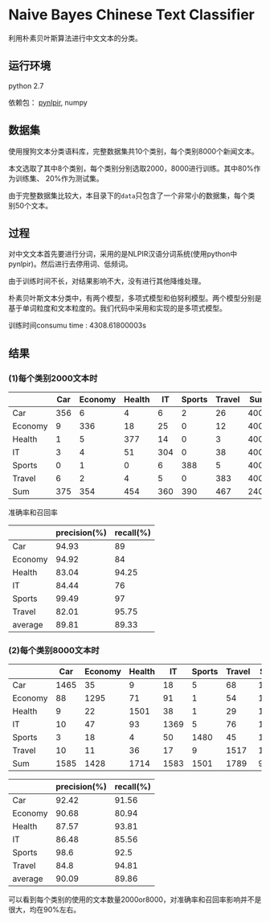 # Naive Bayes Chinese Text Classifier

利用朴素贝叶斯算法进行中文文本的分类。

## 运行环境

python 2.7

依赖包： [pynlpir](https://github.com/tsroten/pynlpir), numpy

## 数据集

使用搜狗文本分类语料库，完整数据集共10个类别，每个类别8000个新闻文本。

本文选取了其中8个类别，每个类别分别选取2000，8000进行训练。其中80%作为训练集、 20%作为测试集。

由于完整数据集比较大，本目录下的`data`只包含了一个非常小的数据集，每个类别50个文本。

## 过程

对中文文本首先要进行分词，采用的是NLPIR汉语分词系统(使用python中pynlpir)。然后进行去停用词、低频词。

由于训练时间不长，对结果影响不大，没有进行其他降维处理。

朴素贝叶斯文本分类中，有两个模型，多项式模型和伯努利模型。两个模型分别是基于单词粒度和文本粒度的。我们代码中采用和实现的是多项式模型。

训练时间consumu time : 4308.61800003s

## 结果

### (1)每个类别2000文本时

|         | Car  | Economy | Health | IT   | Sports | Travel | Sum  |
| ------- | ---- | ------- | ------ | ---- | ------ | ------ | ---- |
| Car     | 356  | 6       | 4      | 6    | 2      | 26     | 400  |
| Economy | 9    | 336     | 18     | 25   | 0      | 12     | 400  |
| Health  | 1    | 5       | 377    | 14   | 0      | 3      | 400  |
| IT      | 3    | 4       | 51     | 304  | 0      | 38     | 400  |
| Sports  | 0    | 1       | 0      | 6    | 388    | 5      | 400  |
| Travel  | 6    | 2       | 4      | 5    | 0      | 383    | 400  |
| Sum     | 375  | 354     | 454    | 360  | 390    | 467    | 2400 |

准确率和召回率

|         | precision(%) | recall(%) |
| ------- | ------------ | --------- |
| Car     | 94.93        | 89        |
| Economy | 94.92        | 84        |
| Health  | 83.04        | 94.25     |
| IT      | 84.44        | 76        |
| Sports  | 99.49        | 97        |
| Travel  | 82.01        | 95.75     |
| average | 89.81        | 89.33     |

### (2)每个类别8000文本时

|         | Car  | Economy | Health | IT   | Sports | Travel | Sum  |
| ------- | ---- | ------- | ------ | ---- | ------ | ------ | ---- |
| Car     | 1465 | 35      | 9      | 18   | 5      | 68     | 1600 |
| Economy | 88   | 1295    | 71     | 91   | 1      | 54     | 1600 |
| Health  | 9    | 22      | 1501   | 38   | 1      | 29     | 1600 |
| IT      | 10   | 47      | 93     | 1369 | 5      | 76     | 1600 |
| Sports  | 3    | 18      | 4      | 50   | 1480   | 45     | 1600 |
| Travel  | 10   | 11      | 36     | 17   | 9      | 1517   | 1600 |
| Sum     | 1585 | 1428    | 1714   | 1583 | 1501   | 1789   | 9600 |

|         | precision(%) | recall(%) |
| ------- | ------------ | --------- |
| Car     | 92.42        | 91.56     |
| Economy | 90.68        | 80.94     |
| Health  | 87.57        | 93.81     |
| IT      | 86.48        | 85.56     |
| Sports  | 98.6         | 92.5      |
| Travel  | 84.8         | 94.81     |
| average | 90.09        | 89.86     |

可以看到每个类别的使用的文本数量2000or8000，对准确率和召回率影响并不是很大，均在90%左右。